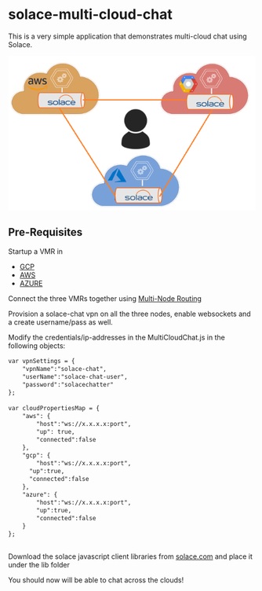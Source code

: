 # solace-multi-cloud-chat

This is a very simple application that demonstrates multi-cloud chat using Solace.

![alt text](resources/multi-cloud.png "Multi-cloud chat architecture")


## Pre-Requisites
Startup a VMR in 

   * [GCP](https://github.com/SolaceLabs/solace-gcp-quickstart)
   * [AWS](https://aws.amazon.com/quickstart/architecture/solace-vmr/)
   * [AZURE](https://github.com/SolaceProducts/solace-azure-quickstart-template)

   Connect the three VMRs together using [Multi-Node Routing](https://docs.solace.com/Features/Multi-Node-Routing.htm) 

Provision a solace-chat vpn on all the three nodes, enable websockets and a create username/pass as well.

Modify the credentials/ip-addresses in the MultiCloudChat.js in the following objects:
```
var vpnSettings = {
    "vpnName":"solace-chat",
    "userName":"solace-chat-user",
    "password":"solacechatter"
};

var cloudPropertiesMap = {
    "aws": {
        "host":"ws://x.x.x.x:port",
        "up": true,
        "connected":false
    },
    "gcp": {
        "host":"ws://x.x.x.x:port",
      "up":true,
      "connected":false  
    },
    "azure": {
        "host":"ws://x.x.x.x:port",
        "up":true,
        "connected":false
    }
};


```

Download the solace javascript client libraries from [solace.com](https://products.solace.com/download/JS_API) and place it under the lib folder

You should now will be able to chat across the clouds!

